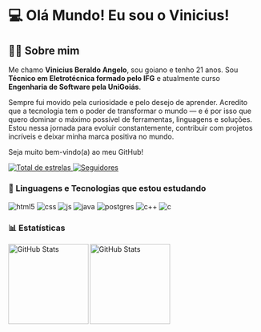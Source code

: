 # 💻 Olá Mundo! Eu sou o Vinicius!

## 👨‍💻 Sobre mim
Me chamo **Vinicius Beraldo Angelo**, sou goiano e tenho 21 anos. Sou **Técnico em Eletrotécnica formado pelo IFG** e atualmente curso **Engenharia de Software pela UniGoiás**.

Sempre fui movido pela curiosidade e pelo desejo de aprender. Acredito que a tecnologia tem o poder de transformar o mundo — e é por isso que quero dominar o máximo possível de ferramentas, linguagens e soluções. Estou nessa jornada para evoluir constantemente, contribuir com projetos incríveis e deixar minha marca positiva no mundo.

Seja muito bem-vindo(a) ao meu GitHub!


<p align="left">
    <a href="https://github.com/ViniciusBeraldoAngelo?tab=repositories&sort=stargazers">
        <img 
            alt="Total de estrelas" 
            title="Total de estrelas GitHub" 
            src="https://custom-icon-badges.demolab.com/github/stars/ViniciusBeraldoAngelo?color=55960c&style=for-the-badge&labelColor=488207&logo=star&label=estrelas"
        />
    </a>
    <a href="https://github.com/ViniciusBeraldoAngelo?tab=followers">
        <img 
            alt="Seguidores" 
            title="Me siga no GitHub" 
            src="https://custom-icon-badges.demolab.com/github/followers/ViniciusBeraldoAngelo?color=236ad3&labelColor=1155ba&style=for-the-badge&logo=github&label=Seguidores&logoColor=white"
        />
    </a>



### 🤖 Linguagens e Tecnologias que estou estudando

<div style="display: inline_block">
  <img align="center" alt="html5" src="https://img.shields.io/badge/HTML5-E34F26?style=for-the-badge&logo=html5&logoColor=white" />
  <img align="center" alt="css" src="https://img.shields.io/badge/CSS3-1572B6?style=for-the-badge&logo=css3&logoColor=white" />
  <img align="center" alt="js" src="https://img.shields.io/badge/JavaScript-F7DF1E?style=for-the-badge&logo=javascript&logoColor=black" />
  <img align="center" alt=java src="https://img.shields.io/badge/Java-ED8B00?style=for-the-badge&logo=openjdk&logoColor=white" />
  <img align="center" alt=postgres src="https://img.shields.io/badge/PostgreSQL-316192?style=for-the-badge&logo=postgresql&logoColor=white" />
  <img align="center" alt=c++ src="https://img.shields.io/badge/C%2B%2B-00599C?style=for-the-badge&logo=c%2B%2B&logoColor=white" />
  <img align="center" alt=c src="https://img.shields.io/badge/C-00599C?style=for-the-badge&logo=c&logoColor=white" />


### 📊 Estatísticas

<p>
  <img 
    align="left" 
    alt="GitHub Stats" 
    height="160" 
    style="padding-right": 10px; 
    src="https://github-readme-stats.vercel.app/api?username=ViniciusBeraldoAngelo&show_icons=true&theme=tokyonight&include_all_commits=true&locale=pt-br" 
  />

<img 
      align="left" 
      alt="GitHub Stats" 
      height="160" 
      src="https://github-readme-stats.vercel.app/api/top-langs/?username=ViniciusBeraldoAngelo&theme=tokyonight&layout=compact&custom_title=Tecnologias&langs_count=9" 
  />

</p>
